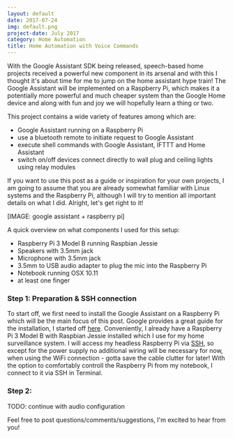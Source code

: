 ```yaml
---
layout: default
date: 2017-07-24
img: default.png
project-date: July 2017
category: Home Automation
title: Home Automation with Voice Commands
---
```


With the Google Assistant SDK being released, speech-based home projects received a powerful new component in its arsenal and with this I thought it's about time for me to jump on the home assistant hype train!
The Google Assistant will be implemented on a Raspberry Pi, which makes it a potentially more powerful and much cheaper system than the Google Home device and along with fun and joy we will hopefully learn a thing or two.

This project contains a wide variety of features among which are:
- Google Assistant running on a Raspberry Pi
- use a bluetooth remote to initiate request to Google Assistant
- execute shell commands with Google Assistant, IFTTT and Home Assistant
- switch on/off devices connect directly to wall plug and ceiling lights using relay modules

If you want to use this post as a guide or inspiration for your own projects, I am going to assume that you are already somewhat familiar with Linux systems and the Raspberry Pi, although I will try to mention all important details on what I did. Alright, let's get right to it!

[IMAGE: google assistant + raspberry pi]

A quick overview on what components I used for this setup:
- Raspberry Pi 3 Model B running Raspbian Jessie
- Speakers with 3.5mm jack
- Microphone with 3.5mm jack
- 3.5mm to USB audio adapter to plug the mic into the Raspberry Pi
- Notebook running OSX 10.11
- at least one finger

### Step 1: Preparation & SSH connection
To start off, we first need to install the Google Assistant on a Raspberry Pi which will be the main focus of this post. Google provides a great guide for the installation, I started off [here](https://developers.google.com/assistant/sdk/develop/python/hardware/setup).
Conveniently, I already have a Raspberry Pi 3 Model B with Raspbian Jessie installed which I use for my home surveillance system. I will access my headless Raspberry Pi via [SSH](https://www.raspberrypi.org/documentation/remote-access/ssh/), so except for the power supply no additional wiring will be necessary for now, when using the WiFi connection - gotta save the cable clutter for later!
With the option to comfortably controll the Raspberry Pi from my notebook, I connect to it via SSH in Terminal.

### Step 2: 

TODO: continue with audio configuration





Feel free to post questions/comments/suggestions, I'm excited to hear from you!
